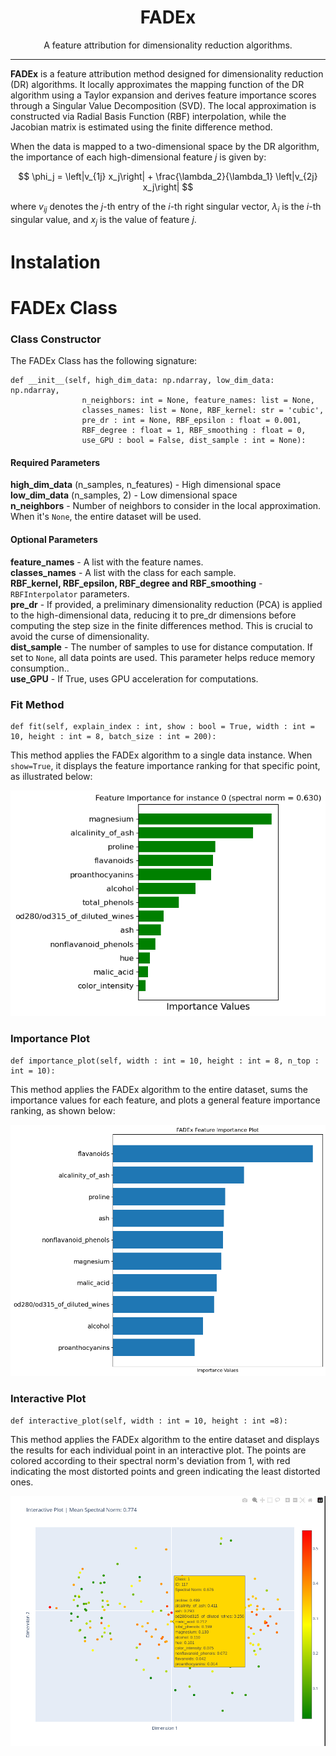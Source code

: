 <center>
<h1><b>FADEx</b></h1>
A feature attribution for dimensionality reduction algorithms.
</center>

---

**FADEx** is a feature attribution method designed for dimensionality reduction (DR) algorithms. It locally approximates the mapping function of the DR algorithm using a Taylor expansion and derives feature importance scores through a Singular Value Decomposition (SVD). The local approximation is constructed via Radial Basis Function (RBF) interpolation, while the Jacobian matrix is estimated using the finite difference method.

When the data is mapped to a two-dimensional space by the DR algorithm, the importance of each high-dimensional feature $j$ is given by:

$$
\phi_j = \left|v_{1j} x_j\right| + \frac{\lambda_2}{\lambda_1} \left|v_{2j} x_j\right|
$$

where $v_{ij}$ denotes the $j$-th entry of the $i$-th right singular vector, $\lambda_i$ is the $i$-th singular value, and $x_j$ is the value of feature $j$. 

# Instalation

# FADEx Class

### Class Constructor

The FADEx Class has the following signature:

```
def __init__(self, high_dim_data: np.ndarray, low_dim_data: np.ndarray, 
                n_neighbors: int = None, feature_names: list = None, 
                classes_names: list = None, RBF_kernel: str = 'cubic',
                pre_dr : int = None, RBF_epsilon : float = 0.001, 
                RBF_degree : float = 1, RBF_smoothing : float = 0, 
                use_GPU : bool = False, dist_sample : int = None):
``` 

#### Required Parameters

**high_dim_data** (n_samples, n_features) - High dimensional space<br>
**low_dim_data** (n_samples, 2) - Low dimensional space <br>
**n_neighbors** - Number of neighbors to consider in the local approximation. When it's `None`, the entire dataset will be used. <br>

#### Optional Parameters

**feature_names** - A list with the feature names.<br>
**classes_names** - A list with the class for each sample.<br>
**RBF_kernel, RBF_epsilon, RBF_degree and RBF_smoothing** - `RBFInterpolator` parameters. <br>
**pre_dr** - If provided, a preliminary dimensionality reduction (PCA) is applied to the high-dimensional data, reducing it to pre_dr dimensions before computing the step size in the finite differences method. This is crucial to avoid the curse of dimensionality.<br>
**dist_sample** - The number of samples to use for distance computation. If set to `None`, all data points are used. This parameter helps reduce memory consumption.. <br>
**use_GPU** - If True, uses GPU acceleration for computations.

### Fit Method

```
def fit(self, explain_index : int, show : bool = True, width : int = 10, height : int = 8, batch_size : int = 200):
```

This method applies the FADEx algorithm to a single data instance. When `show=True`, it displays the feature importance ranking for that specific point, as illustrated below:

![fit importance ranking](figs/fit.png)

### Importance Plot

```
def importance_plot(self, width : int = 10, height : int = 8, n_top : int = 10):
```

This method applies the FADEx algorithm to the entire dataset, sums the importance values for each feature, and plots a general feature importance ranking, as shown below:

![importance plot](figs/importance.png)

### Interactive Plot

```
def interactive_plot(self, width : int = 10, height : int =8):
```

This method applies the FADEx algorithm to the entire dataset and displays the results for each individual point in an interactive plot. The points are colored according to their spectral norm's deviation from 1, with red indicating the most distorted points and green indicating the least distorted ones.

![interactive plot](figs/interactve.png)